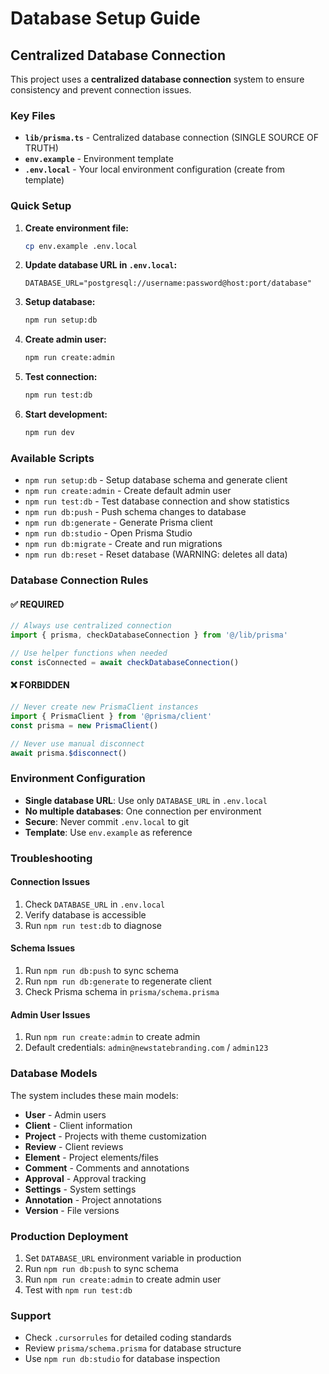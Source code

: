 # Database Setup Guide

## Centralized Database Connection

This project uses a **centralized database connection** system to ensure consistency and prevent connection issues.

### Key Files

- **`lib/prisma.ts`** - Centralized database connection (SINGLE SOURCE OF TRUTH)
- **`env.example`** - Environment template
- **`.env.local`** - Your local environment configuration (create from template)

### Quick Setup

1. **Create environment file:**
   ```bash
   cp env.example .env.local
   ```

2. **Update database URL in `.env.local`:**
   ```env
   DATABASE_URL="postgresql://username:password@host:port/database"
   ```

3. **Setup database:**
   ```bash
   npm run setup:db
   ```

4. **Create admin user:**
   ```bash
   npm run create:admin
   ```

5. **Test connection:**
   ```bash
   npm run test:db
   ```

6. **Start development:**
   ```bash
   npm run dev
   ```

### Available Scripts

- `npm run setup:db` - Setup database schema and generate client
- `npm run create:admin` - Create default admin user
- `npm run test:db` - Test database connection and show statistics
- `npm run db:push` - Push schema changes to database
- `npm run db:generate` - Generate Prisma client
- `npm run db:studio` - Open Prisma Studio
- `npm run db:migrate` - Create and run migrations
- `npm run db:reset` - Reset database (WARNING: deletes all data)

### Database Connection Rules

#### ✅ REQUIRED
```typescript
// Always use centralized connection
import { prisma, checkDatabaseConnection } from '@/lib/prisma'

// Use helper functions when needed
const isConnected = await checkDatabaseConnection()
```

#### ❌ FORBIDDEN
```typescript
// Never create new PrismaClient instances
import { PrismaClient } from '@prisma/client'
const prisma = new PrismaClient()

// Never use manual disconnect
await prisma.$disconnect()
```

### Environment Configuration

- **Single database URL**: Use only `DATABASE_URL` in `.env.local`
- **No multiple databases**: One connection per environment
- **Secure**: Never commit `.env.local` to git
- **Template**: Use `env.example` as reference

### Troubleshooting

#### Connection Issues
1. Check `DATABASE_URL` in `.env.local`
2. Verify database is accessible
3. Run `npm run test:db` to diagnose

#### Schema Issues
1. Run `npm run db:push` to sync schema
2. Run `npm run db:generate` to regenerate client
3. Check Prisma schema in `prisma/schema.prisma`

#### Admin User Issues
1. Run `npm run create:admin` to create admin
2. Default credentials: `admin@newstatebranding.com` / `admin123`

### Database Models

The system includes these main models:
- **User** - Admin users
- **Client** - Client information
- **Project** - Projects with theme customization
- **Review** - Client reviews
- **Element** - Project elements/files
- **Comment** - Comments and annotations
- **Approval** - Approval tracking
- **Settings** - System settings
- **Annotation** - Project annotations
- **Version** - File versions

### Production Deployment

1. Set `DATABASE_URL` environment variable in production
2. Run `npm run db:push` to sync schema
3. Run `npm run create:admin` to create admin user
4. Test with `npm run test:db`

### Support

- Check `.cursorrules` for detailed coding standards
- Review `prisma/schema.prisma` for database structure
- Use `npm run db:studio` for database inspection
